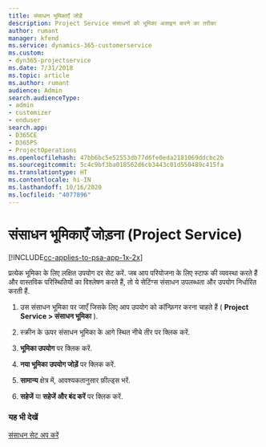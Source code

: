 ```yaml
---
title: संसाधन भूमिकाएँ जोड़ें
description: Project Service संसाधनों को भूमिका असाइन करने का तरीका
author: rumant
manager: kfend
ms.service: dynamics-365-customerservice
ms.custom:
- dyn365-projectservice
ms.date: 7/31/2018
ms.topic: article
ms.author: rumant
audience: Admin
search.audienceType:
- admin
- customizer
- enduser
search.app:
- D365CE
- D365PS
- ProjectOperations
ms.openlocfilehash: 47bb6bc5e52553db77d6fe0eda2181069ddcbc2b
ms.sourcegitcommit: 5c4c9bf3ba018562d6cb3443c01d550489c415fa
ms.translationtype: HT
ms.contentlocale: hi-IN
ms.lasthandoff: 10/16/2020
ms.locfileid: "4077896"
---
```

# <a name="add-resource-roles-project-service"></a>संसाधन भूमिकाएँ जोड़ना (Project Service)

[!INCLUDE[cc-applies-to-psa-app-1x-2x](../includes/cc-applies-to-psa-app-1x-2x.md)]

प्रत्येक भूमिका के लिए लक्षित उपयोग दर सेट करें. जब आप परियोजना के लिए स्टाफ की व्यवस्था करते हैं और वास्तविक परिस्थितियों का विश्लेषण करते हैं, तो ये सेटिंग्स संसाधन उपलब्धता और उपयोग निर्धारित करती हैं.  
  
1.  उस संसाधन भूमिका पर जाएँ जिसके लिए आप उपयोग को कॉन्फ़िगर करना चाहते हैं ( **Project Service > संसाधन भूमिका** ).  
  
2.  स्क्रीन के ऊपर संसाधन भूमिका के आगे स्थित नीचे तीर पर क्लिक करें.  
  
3.  **भूमिका उपयोग** पर क्लिक करें.  
  
4.  **नया भूमिका उपयोग जोड़ें** पर क्लिक करें.  
  
5.  **सामान्य** क्षेत्र में, आवश्यकतानुसार फ़ील्ड्स भरें.  
  
6.  **सहेजें** या **सहेजें और बंद करें** पर क्लिक करें.  
  
### <a name="see-also"></a>यह भी देखें  
 [संसाधन सेट अप करें](../psa/set-up-resources.md)
